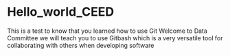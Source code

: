 # Hello_world_CEED
This is a test to know that you learned how to use Git
Welcome to Data Committee we will teach you to use Gitbash which is a very versatile tool for collaborating with others when developing software
